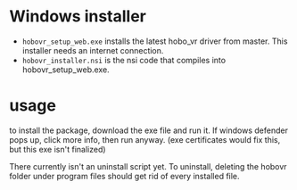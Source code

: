 # Windows installer

* `hobovr_setup_web.exe` installs the latest hobo_vr driver from master. This installer needs an internet connection.
* `hobovr_installer.nsi` is the nsi code that compiles into hobovr_setup_web.exe.

# usage
to install the package, download the exe file and run it. If windows defender pops up, click more info, then run anyway. (exe certificates would fix this, but this exe isn't finalized)

There currently isn't an uninstall script yet. To uninstall, deleting the hobovr folder under program files should get rid of every installed file.
```

